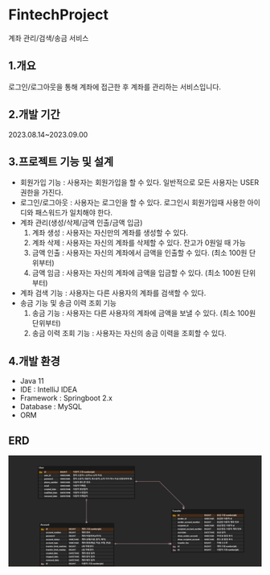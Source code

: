 # FintechProject
계좌 관리/검색/송금 서비스
## 1.개요
로그인/로그아웃을 통해 계좌에 접근한 후 계좌를 관리하는 서비스입니다.
## 2.개발 기간
2023.08.14~2023.09.00
## 3.프로젝트 기능 및 설계
- 회원가입 기능 : 사용자는 회원가입을 할 수 있다. 일반적으로 모든 사용자는 USER 권한을 가진다.
- 로그인/로그아웃 : 사용자는 로그인을 할 수 있다. 로그인시 회원가입때 사용한 아이디와 패스워드가 일치해야 한다.
- 계좌 관리(생성/삭제/금액 인출/금액 입금)
  1. 계좌 생성 : 사용자는 자신만의 계좌를 생성할 수 있다.
  2. 계좌 삭제 : 사용자는 자신의 계좌를 삭제할 수 있다. 잔고가 0원일 때 가능
  3. 금액 인출 : 사용자는 자신의 계좌에서 금액을 인출할 수 있다. (최소 100원 단위부터)
  4. 금액 임금 : 사용자는 자신의 계좌에 금액을 입금할 수 있다. (최소 100원 단위부터)
- 계좌 검색 기능 : 사용자는 다른 사용자의 계좌를 검색할 수 있다.
- 송금 기능 및 송금 이력 조회 기능
  1. 송금 기능 : 사용자는 다른 사용자의 계좌에 금액을 보낼 수 있다. (최소 100원 단위부터)
  2. 송금 이력 조회 기능 : 사용자는 자신의 송금 이력을 조회할 수 있다.
## 4.개발 환경
- Java 11
- IDE : IntelliJ IDEA
- Framework : Springboot 2.x
- Database : MySQL
- ORM
## ERD
![ERD](https://github.com/newideaa/FintechProject/blob/main/ERD_FintechService.png)
